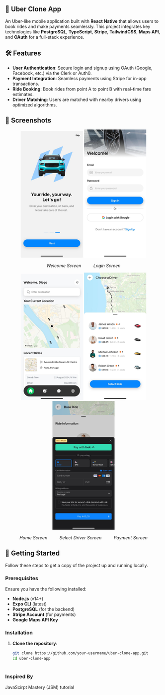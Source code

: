 ## 🚖 Uber Clone App

An Uber-like mobile application built with **React Native** that allows users to book rides and make payments seamlessly. This project integrates key technologies like **PostgreSQL**, **TypeScript**, **Stripe**, **TailwindCSS**, **Maps API**, and **OAuth** for a full-stack experience.

## 🛠 Features

- **User Authentication**: Secure login and signup using OAuth (Google, Facebook, etc.) via the Clerk or Auth0.
- **Payment Integration**: Seamless payments using Stripe for in-app transactions.
- **Ride Booking**: Book rides from point A to point B with real-time fare estimates.
- **Driver Matching**: Users are matched with nearby drivers using optimized algorithms.
## 📱 Screenshots

<p align="center">
  <img src="./assets/screenshots/screenshot_0.jpeg" alt="Welcome Screen" width="200"/>
  <img src="./assets/screenshots/screenshot_1.jpeg" alt="Login Screen" width="200"/>
</p>
<p align="center">
  <em>Welcome Screen</em> &nbsp;&nbsp;&nbsp;&nbsp;&nbsp;&nbsp;&nbsp;&nbsp;
  <em>Login Screen</em>
</p>

<p align="center">
  <img src="./assets/screenshots/screenshot_2.jpeg" alt="Home Screen" width="200"/>
  <img src="./assets/screenshots/screenshot_3.jpeg" alt="Select Driver Screen" width="200"/>
  <img src="./assets/screenshots/screenshot_4.jpeg" alt="Payment Screen" width="200"/>
</p>
<p align="center">
  <em>Home Screen</em> &nbsp;&nbsp;&nbsp;&nbsp;&nbsp;&nbsp;&nbsp;&nbsp;
  <em>Select Driver Screen</em> &nbsp;&nbsp;&nbsp;&nbsp;&nbsp;&nbsp;&nbsp;&nbsp;
  <em>Payment Screen</em>
</p>


## 🚀 Getting Started

Follow these steps to get a copy of the project up and running locally.

### Prerequisites

Ensure you have the following installed:

- **Node.js** (v14+)
- **Expo CLI** (latest)
- **PostgreSQL** (for the backend)
- **Stripe Account** (for payments)
- **Google Maps API Key**

### Installation

1. **Clone the repository**:

   ```bash
   git clone https://github.com/your-username/uber-clone-app.git
   cd uber-clone-app



### Inspired By
JavaScirpt Mastery (JSM) tutorial

